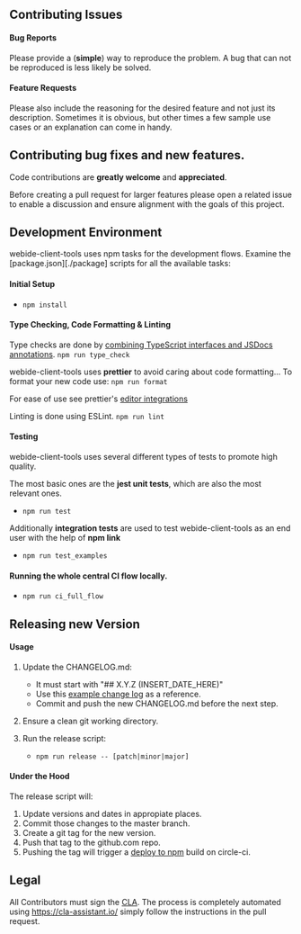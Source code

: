 ## Contributing Issues

#### Bug Reports

Please provide a (**simple**) way to reproduce the problem.
A bug that can not be reproduced is less likely be solved.

#### Feature Requests

Please also include the reasoning for the desired feature and not just its description.
Sometimes it is obvious, but other times a few sample use cases or an explanation
can come in handy.

## Contributing bug fixes and new features.

Code contributions are **greatly welcome** and **appreciated**.

Before creating a pull request for larger features please open a related issue
to enable a discussion and ensure alignment with the goals of this project.

## Development Environment

webide-client-tools uses npm tasks for the development flows.
Examine the [package.json][./package] scripts for all the available tasks:

#### Initial Setup

- `npm install`

#### Type Checking, Code Formatting & Linting

Type checks are done by [combining TypeScript interfaces and JSDocs annotations](https://github.com/bd82/typescript_for_public_apis).
`npm run type_check`

webide-client-tools uses **prettier** to avoid caring about code formatting...
To format your new code use:
`npm run format`

For ease of use see prettier's [editor integrations](https://prettier.io/docs/en/editors.html)

Linting is done using ESLint.
`npm run lint`

#### Testing

webide-client-tools uses several different types of tests to promote high quality.

The most basic ones are the **jest unit tests**, which are also the most relevant ones.

- `npm run test`

Additionally **integration tests** are used to test webide-client-tools as an end user with the help of **npm link**

- `npm run test_examples`

#### Running the whole central CI flow locally.

- `npm run ci_full_flow`

## Releasing new Version

#### Usage

1.  Update the CHANGELOG.md:

    - It must start with "## X.Y.Z (INSERT_DATE_HERE)"
    - Use this [example change log](https://github.com/SAP/chevrotain/blob/master/docs/changes/CHANGELOG.md) as a reference.
    - Commit and push the new CHANGELOG.md before the next step.

2.  Ensure a clean git working directory.

3.  Run the release script:
    - `npm run release -- [patch|minor|major]`

#### Under the Hood

The release script will:

1.  Update versions and dates in appropiate places.
2.  Commit those changes to the master branch.
3.  Create a git tag for the new version.
4.  Push that tag to the github.com repo.
5.  Pushing the tag will trigger a [deploy to npm](https://circleci.com/docs/1.0/npm-continuous-deployment/) build on circle-ci.

## Legal

All Contributors must sign the [CLA][cla].
The process is completely automated using https://cla-assistant.io/
simply follow the instructions in the pull request.

[cla]: https://cla-assistant.io/SAP/webide-client-tools
